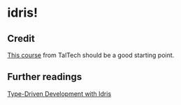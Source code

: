 # idris!

## Credit
[This course](https://compose.ioc.ee/courses/2023/functional_programming/) from TalTech should be a good starting point.

## Further readings
[Type-Driven Development with Idris](https://www.manning.com/books/type-driven-development-with-idris)
